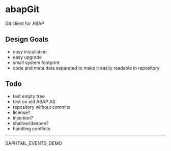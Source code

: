 abapGit
====

Git client for ABAP



Design Goals
------------
- easy installation
- easy upgrade
- small system footprint
- code and meta data separated to make it easily readable in repository


Todo
----
- test empty tree
- test on old ABAP AS
- repository without commits
- license?
- injection?
- shallow/deepen?
- handling conflicts

---

SAPHTML_EVENTS_DEMO
